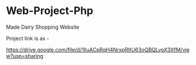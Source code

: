 # Web-Project-Php
Made Dairy Shopping Website


Project link is as -

https://drive.google.com/file/d/1lluACpRqH4NrxpRItU63oQBQLvpX3XfM/view?usp=sharing
